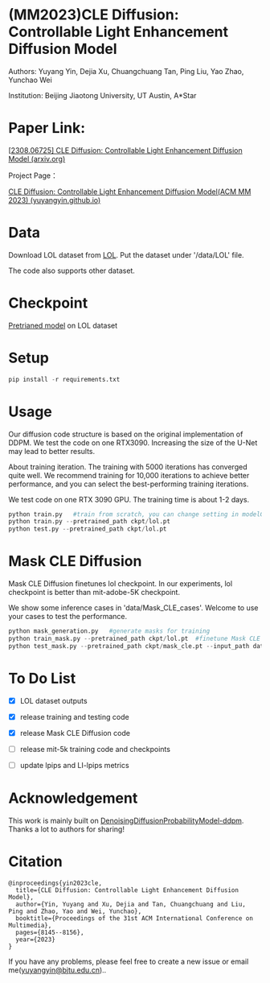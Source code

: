 # **(MM2023)CLE Diffusion: Controllable Light Enhancement Diffusion Model**
Authors: Yuyang Yin, Dejia Xu, Chuangchuang Tan, Ping Liu, Yao Zhao, Yunchao Wei

Institution: Beijing Jiaotong University, UT Austin, A*Star

# Paper Link:

[[2308.06725\] CLE Diffusion: Controllable Light Enhancement Diffusion Model (arxiv.org)](https://arxiv.org/abs/2308.06725)




Project Page：

[CLE Diffusion: Controllable Light Enhancement Diffusion Model(ACM MM 2023) (yuyangyin.github.io)](https://yuyangyin.github.io/CLEDiffusion/)


# Data
Download LOL dataset from [LOL](https://daooshee.github.io/BMVC2018website/). Put the dataset under '/data/LOL' file.

The code also supports other dataset.

# Checkpoint
[Pretrianed model](https://drive.google.com/file/d/1uf8Sj1LUduWs6TALM77wxapMAmoGIaEY/view?usp=sharing) on LOL dataset 

# Setup
```python
pip install -r requirements.txt
```

# Usage
Our diffusion code structure is based on the original implementation of DDPM. We test the code on one RTX3090. Increasing the size of the U-Net may lead to better results.

About training iteration. The training with 5000 iterations has converged quite well. We recommend training for 10,000 iterations to achieve better performance, and you can select the best-performing training iterations.

We test code on one RTX 3090 GPU. The training time is about 1-2 days.
```python
python train.py   #train from scratch, you can change setting in modelConfig 
python train.py --pretrained_path ckpt/lol.pt  
python test.py --pretrained_path ckpt/lol.pt  
```

# Mask CLE Diffusion
Mask CLE Diffusion finetunes lol checkpoint. In our experiments, lol checkpoint is better than mit-adobe-5K checkpoint.

We show some inference cases in 'data/Mask_CLE_cases'. Welcome to use your cases to test the performance.

```python
python mask_generation.py   #generate masks for training
python train_mask.py --pretrained_path ckpt/lol.pt  #finetune Mask CLE Diffusion
python test_mask.py --pretrained_path ckpt/mask_cle.pt --input_path data/Mask_CLE_cases/opera.png --mask_path data/Mask_CLE_cases/opera_mask.png
```




# To Do List

- [x] LOL dataset outputs

- [x] release training and testing code

- [x] release Mask CLE Diffusion code

- [ ] release mit-5k training code and checkpoints

- [ ] update lpips and LI-lpips metrics



# Acknowledgement
This work is mainly built on [DenoisingDiffusionProbabilityModel-ddpm](https://github.com/zoubohao/DenoisingDiffusionProbabilityModel-ddpm-). Thanks a lot to authors for sharing!

# Citation



```
@inproceedings{yin2023cle,
  title={CLE Diffusion: Controllable Light Enhancement Diffusion Model},
  author={Yin, Yuyang and Xu, Dejia and Tan, Chuangchuang and Liu, Ping and Zhao, Yao and Wei, Yunchao},
  booktitle={Proceedings of the 31st ACM International Conference on Multimedia},
  pages={8145--8156},
  year={2023}
}
```

If you have any problems, please feel free to create a new issue or email me(yuyangyin@bjtu.edu.cn)..
